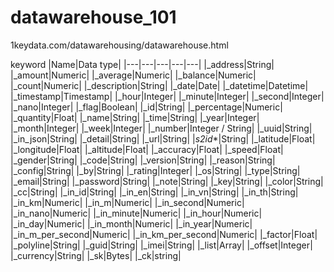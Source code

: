 # datawarehouse_101

1keydata.com/datawarehousing/datawarehouse.html


keyword
|Name|Data type|
|---|---|---|---|---|
|_address|String|
|_amount|Numeric|
|_average|Numeric|
|_balance|Numeric|
|_count|Numeric|
|_description|String|
|_date|Date|
|_datetime|Datetime|
|_timestamp|Timestamp|
|_hour|Integer|
|_minute|Integer|
|_second|Integer|
|_nano|Integer|
|_flag|Boolean|
|_id|String|
|_percentage|Numeric|
|_quantity|Float|
|_name|String|
|_time|String|
|_year|Integer|
|_month|Integer|
|_week|Integer|
|_number|Integer / String|
|_uuid|String|
|_in_json|String|
|_detail|String|
|_url|String|
|_s2id_*|String|
|_latitude|Float|
|_longitude|Float|
|_altitude|Float|
|_accuracy|Float|
|_speed|Float|
|_gender|String|
|_code|String|
|_version|String|
|_reason|String|
|_config|String|
|_by|String|
|_rating|Integer|
|_os|String|
|_type|String|
|_email|String|
|_password|String|
|_note|String|
|_key|String|
|_color|String|
|_cc|String|
|_in_id|String|
|_in_en|String|
|_in_vn|String|
|_in_th|String|
|_in_km|Numeric|
|_in_m|Numeric|
|_in_second|Numeric|
|_in_nano|Numeric|
|_in_minute|Numeric|
|_in_hour|Numeric|
|_in_day|Numeric|
|_in_month|Numeric|
|_in_year|Numeric|
|_in_m_per_second|Numeric|
|_in_km_per_second|Numeric|
|_factor|Float|
|_polyline|String|
|_guid|String|
|_imei|String|
|_list|Array|
|_offset|Integer|
|_currency|String|
|_sk|Bytes|
|_ck|string|
